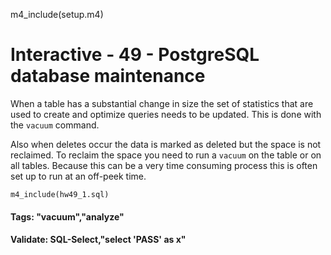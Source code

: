 
m4_include(setup.m4)

# Interactive - 49 - PostgreSQL database maintenance

When a table has a substantial change in size the set of statistics
that are used to create and optimize queries needs to be updated.
This is done with the `vacuum` command.

Also when deletes occur the data is marked as deleted but the space
is not reclaimed.   To reclaim the space you need to run a `vacuum` 
on the table or on all tables.   Because this can be a very time
consuming process this is often set up to run at an off-peek time.

```
m4_include(hw49_1.sql)
```



#### Tags: "vacuum","analyze"

#### Validate: SQL-Select,"select 'PASS' as x"

